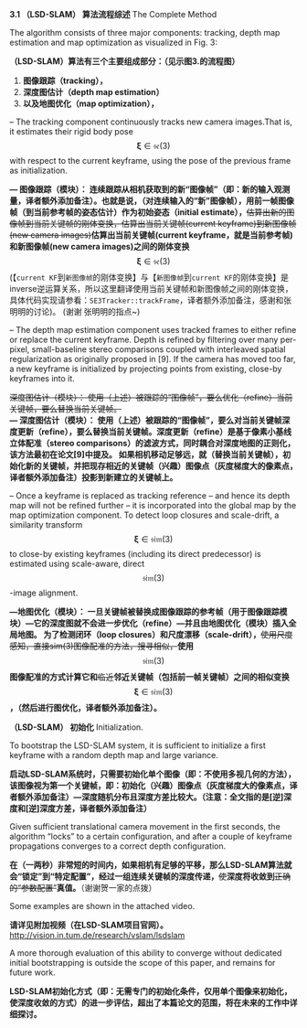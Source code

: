 **3.1 （LSD-SLAM） 算法流程综述** The Complete Method

The algorithm consists of three major components: tracking, depth map estimation and map optimization as visualized in Fig. 3:

**（LSD-SLAM）算法有三个主要组成部分：（见示图3.的流程图）**

1. **图像跟踪（tracking），**
2. **深度图估计（depth map estimation）**
3. **以及地图优化（map optimization），**

– The tracking component continuously tracks new camera images.That is, it estimates their rigid body pose $$\mathbf{\xi} \in \mathfrak{se}(3)$$ with respect to the current keyframe, using the pose of the previous frame as initialization.

**— 图像跟踪（模块）： 连续跟踪从相机获取到的新“图像帧”（即：新的输入观测量，译者额外添加备注）。也就是说，（对连续输入的“新”图像帧），用前一帧图像帧（到当前参考帧的姿态估计）作为初始姿态（initial estimate），**~~估算出新的图像帧到当前关键帧的刚体变换，估算出当前关键帧(current keyframe)到新图像帧(new camera images)~~**估算出当前关键帧(current keyframe，就是当前参考帧)和新图像帧(new camera images)之间的刚体变换** $$\mathbf{\xi} \in \mathfrak{se}(3)$$ (【`current KF`到`新图像帧`的刚体变换】与【`新图像帧`到`current KF`的刚体变换】是inverse逆运算关系，所以这里翻译使用当前关键帧和新图像帧之间的刚体变换，具体代码实现请参看：`SE3Tracker::trackFrame`，译者额外添加备注，感谢和张明明的讨论)。 (谢谢 张明明的指点~)

– The depth map estimation component uses tracked frames to either refine or replace the current keyframe. Depth is refined by filtering over many per-pixel, small-baseline stereo comparisons coupled with interleaved spatial regularization as originally proposed in \[9\]. If the camera has moved too far, a new keyframe is initialized by projecting points from existing, close-by keyframes into it.

~~深度图估计（模块）： 使用（上述）被跟踪的“图像帧”，要么优化（refine）当前关键帧，要么替换当前关键帧。~~  
**— 深度图估计（模块）： 使用（上述）被跟踪的“图像帧”，要么对当前关键帧深度更新（refine），要么替换当前关键帧。深度更新（refine）是基于像素小基线立体配准（stereo comparisons）的滤波方式，同时耦合对深度地图的正则化，该方法最初在论文\[9\]中提及。 如果相机移动足够远，就（替换当前关键帧），初始化新的关键帧，并把现存相近的关键帧（兴趣）图像点（灰度梯度大的像素点，译者额外添加备注）投影到新建立的关键帧上。**

– Once a keyframe is replaced as tracking reference – and hence its depth map will not be refined further – it is incorporated into the global map by the map optimization component. To detect loop closures and scale-drift, a similarity transform $$\mathbf{\xi} \in \mathfrak{sim}(3)$$ to close-by existing keyframes \(including its direct predecessor\) is estimated using scale-aware, direct $$\mathfrak{sim}(3)$$-image alignment.

**—地图优化（模块）： 一旦关键帧被替换成图像跟踪的参考帧（用于图像跟踪模块）—它的深度图就不会进一步优化（refine）—并且由地图优化（模块）插入全局地图。  为了检测闭环（loop closures）和尺度漂移（scale-drift），**~~使用尺度感知，直接sim\(3\)图像配准的方法，搜寻相似，~~**使用** $$\mathfrak{sim}(3)$$ **图像配准的方式计算它和**~~临近~~**邻近关键帧（包括前一帧关键帧）之间的相似变换** $$\mathbf{\xi} \in \mathfrak{sim}(3)$$ **，（然后进行图优化，译者额外添加备注）。**

**（LSD-SLAM） 初始化** Initialization.

To bootstrap the LSD-SLAM system, it is sufficient to initialize a first keyframe with a random depth map and large variance.

**启动LSD-SLAM系统时，只需要初始化单个图像（即：不使用多视几何的方法），该图像视为第一个关键帧，即：初始化（兴趣）图像点（灰度梯度大的像素点，译者额外添加备注）—深度随机分布且深度方差比较大。（注意：全文指的是\[逆\]深度和\[逆\]深度方差，译者额外添加备注）**

Given sufficient translational camera movement in the first seconds, the algorithm “locks” to a certain configuration, and after a couple of keyframe propagations converges to a correct depth configuration.

**在（一两秒）非常短的时间内，如果相机有足够的平移，那么LSD-SLAM算法就会“锁定”到“特定配置”，经过一组连续关键帧的深度传递，**~~使~~**深度将收敛到**~~正确的“参数配置”~~**真值。**（谢谢贺一家的点拨）

Some examples are shown in the attached video.

**请详见附加视频（在LSD-SLAM项目官网）。**
http://vision.in.tum.de/research/vslam/lsdslam

A more thorough evaluation of this ability to converge without dedicated initial bootstrapping is outside the scope of this paper, and remains for future work.

**LSD-SLAM初始化方式（即：无需专门的初始化条件，仅用单个图像来初始化，使深度收敛的方式）的进一步评估，超出了本篇论文的范围，将在未来的工作中详细探讨。**

